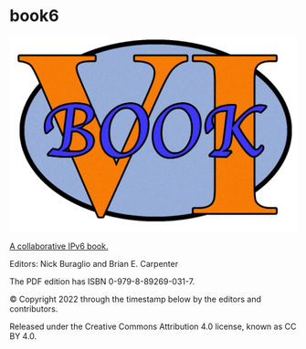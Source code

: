 # book6
![](book6logo.png "book6 logo")

<ins>A collaborative IPv6 book.<ins>

Editors: Nick Buraglio and Brian E. Carpenter

The PDF edition has ISBN 0-979-8-89269-031-7.

© Copyright 2022 through the timestamp below by the editors and contributors.

Released under the Creative Commons Attribution 4.0 license, known as CC BY 4.0.















